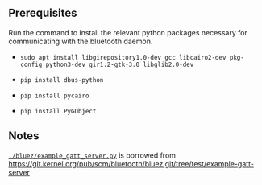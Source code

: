 ## Prerequisites
Run the command to install the relevant python packages necessary for communicating with the bluetooth daemon.

- `sudo apt install libgirepository1.0-dev gcc libcairo2-dev pkg-config python3-dev gir1.2-gtk-3.0 libglib2.0-dev`

- `pip install dbus-python`
- `pip install pycairo`
- `pip install PyGObject`

## Notes

[`./bluez/example_gatt_server.py`](./bluez/example_gatt_server.py) is borrowed from https://git.kernel.org/pub/scm/bluetooth/bluez.git/tree/test/example-gatt-server